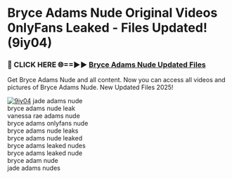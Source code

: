 # Bryce Adams Nude Original Videos 0nlyFans Leaked - Files Updated! (9iy04)

<h3>🔴 CLICK HERE 🌐==►► <a href="https://tinyurl.com/5h6xmrr3" rel="nofollow">Bryce Adams Nude Updated Files</a></h3>

Get Bryce Adams Nude and all content. Now you can access all videos and pictures of Bryce Adams Nude. New Updated Files 2025!

[![9iy04](https://i.imgur.com/KVD873Z.gif)](https://tinyurl.com/5h6xmrr3)
jade adams nude<br>
bryce adams nude leak<br>
vanessa rae adams nude<br>
bryce adams onlyfans nude<br>
bryce adams nude leaks<br>
bryce adams nude leaked<br>
bryce adams leaked nudes<br>
bryce adams leaked nude<br>
bryce adam nude<br>
jade adams nudes